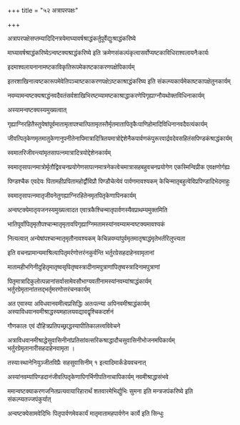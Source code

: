 +++
title = "५२ अत्रापरपक्षः"

+++

अत्रापरपक्षेसप्तम्यादिदिनत्रयेमाघ्यावर्षश्राद्धंकर्तुपूर्वेद्युःश्राद्धंकरिष्ये

माघ्यावर्षश्राद्धंकरिष्येऽन्वष्टक्यश्राद्धंकरिष्ये इति क्रमेणसंकल्पंकृत्वासर्वोप्यष्टकाविधिराश्वलायनैःकार्यः

इदमाश्वलायनानामष्टकाविकृतिरूपमेकाष्टकाकरणपक्षेपिकार्यम्

इतरशाखिनात्वष्टकारूपमेवेतिपञ्चाष्टकाकरणपक्षेऽष्टकाश्राद्धंकरिष्य इति संकल्प्यकार्यमेकाष्टकापक्षेतुनकार्यम्

नवम्यामन्वष्टक्यश्राद्धंनवदैवतंसर्वशाखिभिरष्टम्यामष्टकाश्राद्धाकरणेपिगृह्याग्नौयथोक्तविधिनाकार्यम्

अस्यामन्वष्टक्यस्यमुख्यत्वात्

गृह्याग्निरहितैस्तुयेषांपूर्वमातामृतापश्चात्पितामृतस्तैर्मृतमातापितृकैःपाणिहोमादिविधिनानवदैवत्यंकार्यम्

जीवत्पितृकेणमृतमातुकेणानुपनीतेनापिमात्रादित्रितयमात्रोद्देशेनैकपार्वणकंपुरूरवार्द्रवदेवसहितंसपिण्डकंश्राद्धंकार्यम्

स्वमातरिजीवन्त्यांमृतसापत्नमात्रादित्रयोद्देशेनकार्यम्

स्वमातृसापत्नमात्रोर्मृतौद्विवचनप्रयोगेणसापत्नमात्रनेकत्वेचमात्रासहबहुवचनप्रयोगेण एकस्मिन्विप्रीक एवक्षणोर्गह्यः

पिण्डश्चैक एवदेयः पितामहीप्रपितामहोर्द्वौविप्रौ पिण्डौचेत्येवं पार्वणमावश्यकम् केचिन्मातृबहुत्वेविप्रपिण्डादिभेदमाहुः

स्वमातृसापत्नमातृजीवनेतुगह्याग्निरहितेनमृतपितृकेणापिनकार्यम्

अन्वष्टक्येमातृयजनस्यमुख्यत्वादत एवात्रकैश्चिन्मातृपार्वणस्यैवप्राथम्यमुक्तमिति

भातिपूर्वांपितृमृतौपश्चान्मातृमृतावपिगृह्याग्निमतामस्यांनवम्यामन्वष्टक्यमावश्यकं

नित्यत्वात् अन्येषांपश्चान्मातृमृतौनावश्यकम् केचिन्नवम्यांपुर्वमृतमातृश्राद्धंमृतेभर्तरिलुप्त्यता

इति वचनप्रामान्यमाश्रित्यापितृमर्रणोत्तरंनकुर्वन्ति भर्तुरग्रेसहदाहेनवामृतानां

मातामहीभगिनीदुहितृमातृष्वसृपितृष्वस्त्रादीनामपुत्राणांपितृष्वस्त्रादिनामपुत्राणां

पितृमात्रादिकुलोत्पन्नानांसर्वासामेवसौभाग्यवतीनामस्यांनवम्यांश्राद्धंकार्यम् भर्तुरग्रेमृतानांतत्तद्भर्तृमरणोत्तरंचनकार्यम्

अत एवास्या अविधवानवमीत्वप्रसिद्धिः अतःपत्न्या अपिनवमीश्राद्धंकार्यम् अस्याविधवानवमीश्राद्धस्यमहालयवद्यावद्वृश्चिकदर्शनं

गौणकालः एवं दौहित्रप्रतिपच्छ्राद्धस्यापीतिकालत्त्वविवेचने

अत्राविधवानमीश्राद्धेसुवासिनीनांप्रतिसांवत्सरिकश्राद्धादौचसुवासिनीभोजनमपिकार्यम् भर्तुरग्रेमृतानारीसहदाहेनवामृता ।

तस्याःस्थानेनियुञ्जीतविप्रैः सहसुवासिनीम् १ इत्यादिमार्कंडेयवचनात्

अस्यांनवम्यांपिण्डदानंजीवत्पितृकेणापिगर्भिणीपतिनाचापिकार्यम् नवमीश्राद्धासंभवे

ममान्वष्टक्याकरणजनितप्रत्यवायारिहारार्थं शतवारमेभिर्द्युभिः सुमना इति मन्त्रजपंकरिष्ये इति संकल्प्यतज्जपंकुर्यात्

अन्वष्टक्येसामवेदिभिः पितृपार्वणमेवकार्यं मातृमातामहपार्वणेन कार्ये इति सिन्धुः
